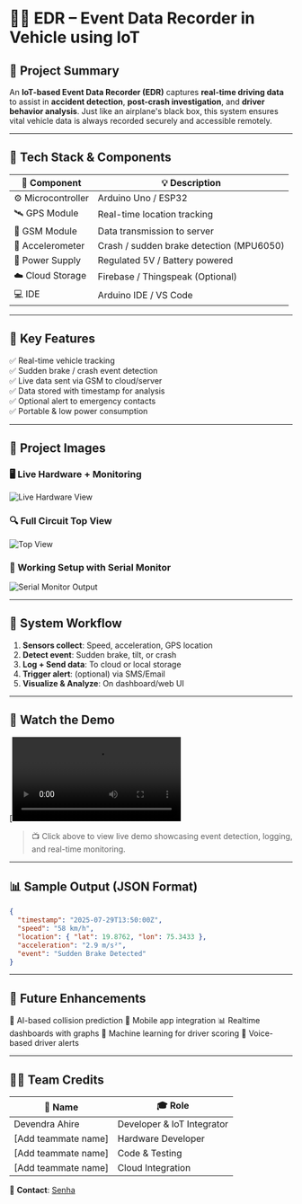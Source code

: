 # 🚗💥 EDR – Event Data Recorder in Vehicle using IoT


## 📌 Project Summary

An **IoT-based Event Data Recorder (EDR)** captures **real-time driving data** to assist in **accident detection**, **post-crash investigation**, and **driver behavior analysis**. Just like an airplane's black box, this system ensures vital vehicle data is always recorded securely and accessible remotely.

---

## 🔧 Tech Stack & Components

| 🔹 Component        | 💡 Description                          |
|--------------------|------------------------------------------|
| ⚙️ Microcontroller | Arduino Uno / ESP32                      |
| 🛰️ GPS Module       | Real-time location tracking              |
| 📶 GSM Module       | Data transmission to server              |
| 🧭 Accelerometer    | Crash / sudden brake detection (MPU6050) |
| 🔋 Power Supply     | Regulated 5V / Battery powered           |
| ☁️ Cloud Storage    | Firebase / Thingspeak (Optional)         |
| 💻 IDE              | Arduino IDE / VS Code                    |

---

## 🎯 Key Features

✅ Real-time vehicle tracking  
✅ Sudden brake / crash event detection  
✅ Live data sent via GSM to cloud/server  
✅ Data stored with timestamp for analysis  
✅ Optional alert to emergency contacts  
✅ Portable & low power consumption  

---

## 📸 Project Images

### 🖥️ Live Hardware + Monitoring  
![Live Hardware View](assets/3.jpg)

### 🔍 Full Circuit Top View  
![Top View](assets/4.jpg)

### 🧪 Working Setup with Serial Monitor  
![Serial Monitor Output](assets/1.jpg)

---

## 🧠 System Workflow

1. **Sensors collect**: Speed, acceleration, GPS location
2. **Detect event**: Sudden brake, tilt, or crash
3. **Log + Send data**: To cloud or local storage
4. **Trigger alert**: (optional) via SMS/Email
5. **Visualize & Analyze**: On dashboard/web UI

---

## 🎥 Watch the Demo

[![Watch the Demo](https://github.com/SnehaNikam24/EDR-In-vehicle-Using-IOT/blob/main/v.mp4)

> 📺 Click above to view live demo showcasing event detection, logging, and real-time monitoring.

---

## 📊 Sample Output (JSON Format)

```json
{
  "timestamp": "2025-07-29T13:50:00Z",
  "speed": "58 km/h",
  "location": { "lat": 19.8762, "lon": 75.3433 },
  "acceleration": "2.9 m/s²",
  "event": "Sudden Brake Detected"
}
````

---

## 🔮 Future Enhancements

🚀 AI-based collision prediction
📲 Mobile app integration
📊 Realtime dashboards with graphs
🧠 Machine learning for driver scoring
🔔 Voice-based driver alerts

---

## 👨‍💻 Team Credits

| 👤 Name              | 🎓 Role                    |
| -------------------- | -------------------------- |
| Devendra Ahire       | Developer & IoT Integrator |
| \[Add teammate name] | Hardware Developer         |
| \[Add teammate name] | Code & Testing             |
| \[Add teammate name] | Cloud Integration          |

📩 **Contact**: [Senha](mailto:drahire371322@kkwagh.edu.in)

